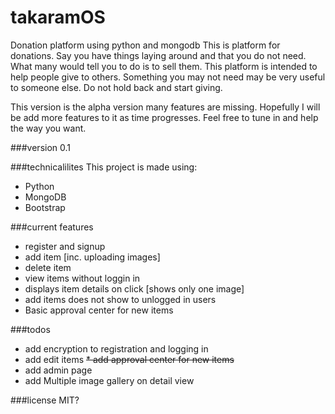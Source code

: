 # takaramOS
Donation platform using python and mongodb
This is platform for donations. Say you have things laying around and that you do not need. What many would tell you to do is to sell them.  This platform is intended to help people give to others. Something you may not need may be very useful to someone else.
Do not hold back and start giving.

This version is the alpha version many features are missing. Hopefully I will be add more features to it as time progresses. Feel free to tune in and help the way you want.

###version
0.1

###technicalilites
This project is made using:
* Python
* MongoDB
* Bootstrap

###current features
* register and signup
* add item [inc. uploading images]
* delete item
* view items without loggin in
* displays item details on click [shows only one image]
* add items does not show to unlogged in users
* Basic approval center for new items

###todos
* add encryption to registration and logging in
* add edit items
~~* add approval center for new items~~
* add admin page
* add Multiple image gallery on detail view

###license
MIT?
